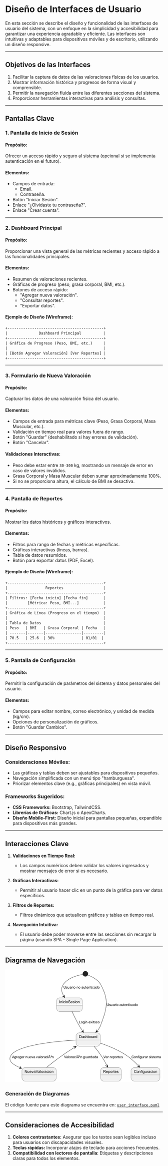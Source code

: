 # Diseño de Interfaces de Usuario

En esta sección se describe el diseño y funcionalidad de las interfaces de usuario del sistema, con un enfoque en la simplicidad y accesibilidad para garantizar una experiencia agradable y eficiente. Las interfaces son intuitivas y adaptables para dispositivos móviles y de escritorio, utilizando un diseño responsive.

---

## **Objetivos de las Interfaces**

1. Facilitar la captura de datos de las valoraciones físicas de los usuarios.
2. Mostrar información histórica y progresos de forma visual y comprensible.
3. Permitir la navegación fluida entre las diferentes secciones del sistema.
4. Proporcionar herramientas interactivas para análisis y consultas.

---

## **Pantallas Clave**

### 1. **Pantalla de Inicio de Sesión**

#### **Propósito:**

Ofrecer un acceso rápido y seguro al sistema (opcional si se implementa autenticación en el futuro).

#### **Elementos:**

- Campos de entrada:
  - Email.
  - Contraseña.
- Botón "Iniciar Sesión".
- Enlace "¿Olvidaste tu contraseña?".
- Enlace "Crear cuenta".

---

### 2. **Dashboard Principal**

#### **Propósito:**

Proporcionar una vista general de las métricas recientes y acceso rápido a las funcionalidades principales.

#### **Elementos:**

- Resumen de valoraciones recientes.
- Gráficas de progreso (peso, grasa corporal, BMI, etc.).
- Botones de acceso rápido:
  - "Agregar nueva valoración".
  - "Consultar reportes".
  - "Exportar datos".

#### **Ejemplo de Diseño (Wireframe):**

```plaintext
+-------------------------------------------+
|              Dashboard Principal          |
+-------------------------------------------+
| Gráfica de Progreso (Peso, BMI, etc.)     |
|                                           |
| [Botón Agregar Valoración] [Ver Reportes] |
+-------------------------------------------+
```

---

### 3. **Formulario de Nueva Valoración**

#### **Propósito:**

Capturar los datos de una valoración física del usuario.

#### **Elementos:**

- Campos de entrada para métricas clave (Peso, Grasa Corporal, Masa Muscular, etc.).
- Validación en tiempo real para valores fuera de rango.
- Botón "Guardar" (deshabilitado si hay errores de validación).
- Botón "Cancelar".

#### **Validaciones Interactivas:**

- Peso debe estar entre `30-300` kg, mostrando un mensaje de error en caso de valores inválidos.
- Grasa Corporal y Masa Muscular deben sumar aproximadamente 100%.
- Si no se proporciona altura, el cálculo de BMI se desactiva.

---

### 4. **Pantalla de Reportes**

#### **Propósito:**

Mostrar los datos históricos y gráficos interactivos.

#### **Elementos:**

- Filtros para rango de fechas y métricas específicas.
- Gráficas interactivas (líneas, barras).
- Tabla de datos resumidos.
- Botón para exportar datos (PDF, Excel).

#### **Ejemplo de Diseño (Wireframe):**

```plaintext
+-------------------------------------------+
|                 Reportes                  |
+-------------------------------------------+
| Filtros: [Fecha inicio] [Fecha fin]       |
|         [Métrica: Peso, BMI...]           |
+-------------------------------------------+
| Gráfica de Línea (Progreso en el tiempo)  |
|                                           |
| Tabla de Datos                            |
| Peso   | BMI   | Grasa Corporal | Fecha   |
| -------|-------|----------------|---------|
| 70.5   | 25.6  | 30%            | 01/01  |
+-------------------------------------------+
```

---

### 5. **Pantalla de Configuración**

#### **Propósito:**

Permitir la configuración de parámetros del sistema y datos personales del usuario.

#### **Elementos:**

- Campos para editar nombre, correo electrónico, y unidad de medida (kg/cm).
- Opciones de personalización de gráficos.
- Botón "Guardar Cambios".

---

## **Diseño Responsivo**

### **Consideraciones Móviles:**

- Las gráficas y tablas deben ser ajustables para dispositivos pequeños.
- Navegación simplificada con un menú tipo "hamburguesa".
- Priorizar elementos clave (e.g., gráficas principales) en vista móvil.

### **Frameworks Sugeridos:**

- **CSS Frameworks:** Bootstrap, TailwindCSS.
- **Librerías de Gráficas:** Chart.js o ApexCharts.
- **Diseño Mobile-First:** Diseño inicial para pantallas pequeñas, expandible para dispositivos más grandes.

---

## **Interacciones Clave**

1. **Validaciones en Tiempo Real:**
   - Los campos numéricos deben validar los valores ingresados y mostrar mensajes de error si es necesario.

2. **Gráficas Interactivas:**
   - Permitir al usuario hacer clic en un punto de la gráfica para ver datos específicos.

3. **Filtros de Reportes:**
   - Filtros dinámicos que actualicen gráficos y tablas en tiempo real.

4. **Navegación Intuitiva:**
   - El usuario debe poder moverse entre las secciones sin recargar la página (usando SPA - Single Page Application).

---

## **Diagrama de Navegación**

![Interfaz de usuario](../resources/images/architecture/user_interface.png)

### Generación de Diagramas

El código fuente para este diagrama se encuentra en:
[`user_interface.puml`](../resources/uml/user_interface.puml)

---

## **Consideraciones de Accesibilidad**

1. **Colores contrastantes:** Asegurar que los textos sean legibles incluso para usuarios con discapacidades visuales.
2. **Teclas rápidas:** Incorporar atajos de teclado para acciones frecuentes.
3. **Compatibilidad con lectores de pantalla:** Etiquetas y descripciones claras para todos los elementos.

